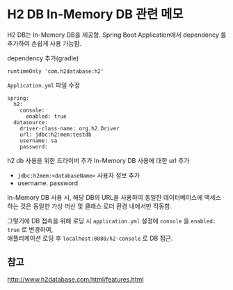 # H2 DB In-Memory DB 관련 메모
H2 DB는 In-Memory DB을 제공함.
Spring Boot Application에서 dependency 를 추가하여 손쉽게 사용 가능함.

dependency 추가(gradle)
```
runtimeOnly 'com.h2database:h2'
```

`Application.yml` 파일 수정
```
spring:
  h2:
    console:
      enabled: true
  datasource:
    driver-class-name: org.h2.Driver
    url: jdbc:h2:mem:testdb
    username: sa
    password:
```
h2 db 사용을 위한 드라이버 추가
In-Memory DB 사용에 대한 url 추가
- `jdbc:h2mem:<databaseName>`
사용자 정보 추가
- username. password

In-Memory DB 사용 시, 해당 DB의 URL을 사용하여 동일한 데이터베이스에 액세스하는 것은 동일한 가상 머신 및 클래스 로더 환경 내에서만 작동함.

그렇기에 DB 접속을 위해 로딩 시 `application.yml` 설정에 `console` 을 `enabled: true` 로 변경하여,  
애플리케이션 로딩 후 `localhost:8080/h2-console` 로 DB 접근.

## 참고
http://www.h2database.com/html/features.html
